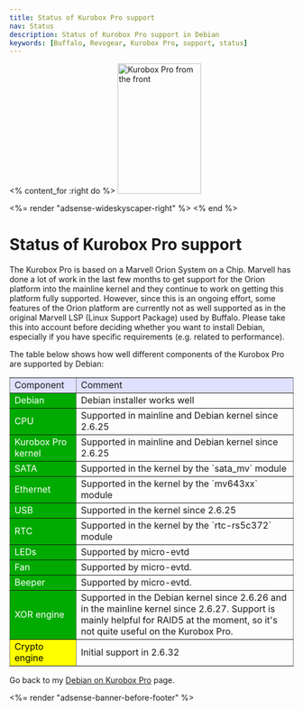 ```yaml
---
title: Status of Kurobox Pro support
nav: Status
description: Status of Kurobox Pro support in Debian
keywords: [Buffalo, Revogear, Kurobox Pro, support, status]
---
```


<% content_for :right do %>
<img src = "../images/r_kuroboxpro_front.jpg" class="border" alt="Kurobox Pro from the front" width="148" height="231" />

<%= render "adsense-wideskyscaper-right" %>
<% end %>

<h1>Status of Kurobox Pro support</h1>

The Kurobox Pro is based on a Marvell Orion System on a Chip.  Marvell has
done a lot of work in the last few months to get support for the Orion
platform into the mainline kernel and they continue to work on getting this
platform fully supported.  However, since this is an ongoing effort, some
features of the Orion platform are currently not as well supported as in
the original Marvell LSP (Linux Support Package) used by Buffalo.  Please
take this into account before deciding whether you want to install Debian,
especially if you have specific requirements (e.g. related to performance).

The table below shows how well different components of the Kurobox Pro are
supported by Debian:

<table style="border-style: none" border="1" cellpadding="5">

<tr style="background-color: #E0E0FF">
<td>Component</td>
<td>Comment</td>
</tr>

<tr>
<td style="color: white; background-color: #00AA00">Debian</td>
<td>Debian installer works well</td>
</tr>

<tr>
<td style="color: white; background-color: #00AA00">CPU</td>
<td>Supported in mainline and Debian kernel since 2.6.25</td>
</tr>

<tr>
<td style="color: white; background-color: #00AA00">Kurobox Pro kernel</td>
<td>Supported in mainline and Debian kernel since 2.6.25</td>
</tr>

<tr>
<td style="color: white; background-color: #00AA00">SATA</td>
<td>Supported in the kernel by the `sata_mv` module</td>
</tr>

<tr>
<td style="color: white; background-color: #00AA00">Ethernet</td>
<td>Supported in the kernel by the `mv643xx` module</td>
</tr>

<tr>
<td style="color: white; background-color: #00AA00">USB</td>
<td>Supported in the kernel since 2.6.25</td>
</tr>

<tr>
<td style="color: white; background-color: #00AA00">RTC</td>
<td>Supported in the kernel by the `rtc-rs5c372` module</td>
</tr>

<tr>
<td style="color: white; background-color: #00AA00">LEDs</td>
<td>Supported by micro-evtd</td>
</tr>

<tr>
<td style="color: white; background-color: #00AA00">Fan</td>
<td>Supported by micro-evtd.</td>
</tr>

<tr>
<td style="color: white; background-color: #00AA00">Beeper</td>
<td>Supported by micro-evtd.</td>
</tr>

<tr>
<td style="color: white; background-color: #00AA00">XOR engine</td>
<td>Supported in the Debian kernel since 2.6.26 and in the mainline
kernel since 2.6.27.  Support is mainly helpful for RAID5 at the
moment, so it's not quite useful on the Kurobox Pro.</td>
</tr>

<tr>
<td style="color: black; background-color: #FFFF00">Crypto engine</td>
<td>Initial support in 2.6.32</td>
</tr>

</table>

Go back to my <a href = "..">Debian on Kurobox Pro</a> page.

<div class="bbf">
<%= render "adsense-banner-before-footer" %>
</div>

